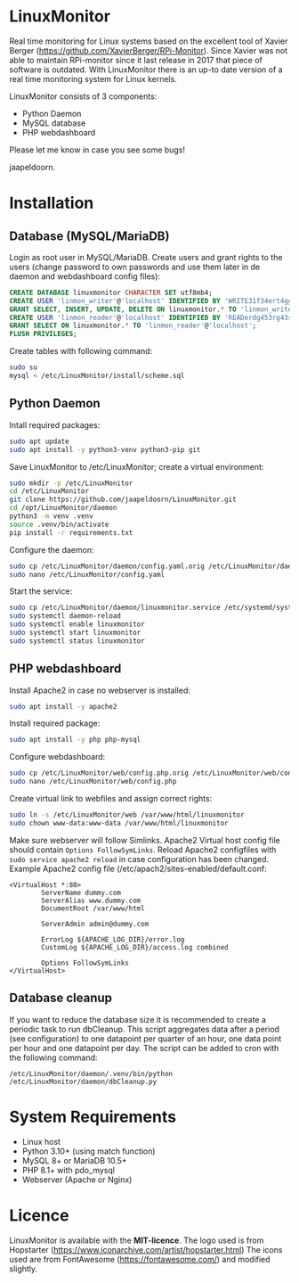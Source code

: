 # LinuxMonitor
Real time monitoring for Linux systems based on the excellent tool of Xavier Berger (https://github.com/XavierBerger/RPi-Monitor). Since Xavier was not able to maintain RPi-monitor since it last release in 2017 that piece of software is outdated. With LinuxMonitor there is an up-to date version of a real time monitoring system for Linux kernels.

LinuxMonitor consists of 3 components:
- Python Daemon
- MySQL database
- PHP webdashboard

Please let me know in case you see some bugs!

jaapeldoorn.

# Installation

## Database (MySQL/MariaDB)
Login as root user in MySQL/MariaDB.
Create users and grant rights to the users (change password to own passwords and use them later in de daemon and webdashboard config files):
```SQL
CREATE DATABASE linuxmonitor CHARACTER SET utf8mb4;
CREATE USER 'linmon_writer'@'localhost' IDENTIFIED BY 'WRITE31f34ert4ggs';
GRANT SELECT, INSERT, UPDATE, DELETE ON linuxmonitor.* TO 'linmon_writer'@'localhost';
CREATE USER 'linmon_reader'@'localhost' IDENTIFIED BY 'READerdg453rg43sg';
GRANT SELECT ON linuxmonitor.* TO 'linmon_reader'@'localhost';
FLUSH PRIVILEGES;
```
Create tables with following command:
```bash
sudo su
mysql < /etc/LinuxMonitor/install/scheme.sql
```

## Python Daemon
Intall required packages:
```bash
sudo apt update
sudo apt install -y python3-venv python3-pip git
```

Save LinuxMonitor to /etc/LinuxMonitor; create a virtual environment:
```bash
sudo mkdir -p /etc/LinuxMonitor
cd /etc/LinuxMonitor
git clone https://github.com/jaapeldoorn/LinuxMonitor.git
cd /opt/LinuxMonitor/daemon
python3 -m venv .venv
source .venv/bin/activate
pip install -r requirements.txt
```

Configure the daemon:
```bash
sudo cp /etc/LinuxMonitor/daemon/config.yaml.orig /etc/LinuxMonitor/daemon/config.yaml
sudo nano /etc/LinuxMonitor/config.yaml
```

Start the service:
```bash
sudo cp /etc/LinuxMonitor/daemon/linuxmonitor.service /etc/systemd/system/
sudo systemctl daemon-reload
sudo systemctl enable linuxmonitor
sudo systemctl start linuxmonitor
sudo systemctl status linuxmonitor
```

## PHP webdashboard
Install Apache2 in case no webserver is installed:
```bash
sudo apt install -y apache2
```

Install required package:
```bash
sudo apt install -y php php-mysql
```

Configure webdashboard:
```bash
sudo cp /etc/LinuxMonitor/web/config.php.orig /etc/LinuxMonitor/web/config.php
sudo nano /etc/LinuxMonitor/web/config.php
```

Create virtual link to webfiles and assign correct rights:
```bash
sudo ln -s /etc/LinuxMonitor/web /var/www/html/linuxmonitor
sudo chown www-data:www-data /var/www/html/linuxmonitor
```

Make sure webserver will follow Simlinks. Apache2 Virtual host config file should contain `Options FollowSymLinks`. Reload Apache2 configfiles with `sudo service apache2 reload` in case configuration has been changed.
Example Apache2 config file (/etc/apach2/sites-enabled/default.conf:
```
<VirtualHost *:80>
        ServerName dummy.com
        ServerAlias www.dummy.com
        DocumentRoot /var/www/html

        ServerAdmin admin@dummy.com

        ErrorLog ${APACHE_LOG_DIR}/error.log
        CustomLog ${APACHE_LOG_DIR}/access.log combined

        Options FollowSymLinks
</VirtualHost>
```

## Database cleanup
If you want to reduce the database size it is recommended to create a periodic task to run dbCleanup. This script aggregates data after a period (see configuration) to one datapoint per quarter of an hour, one data point per hour and one datapoint per day.
The script can be added to cron with the following command:
```
/etc/LinuxMonitor/daemon/.venv/bin/python /etc/LinuxMonitor/daemon/dbCleanup.py
```

# System Requirements
- Linux host
- Python 3.10+ (using match function)
- MySQL 8+ or MariaDB 10.5+
- PHP 8.1+ with pdo_mysql
- Webserver (Apache or Nginx)

# Licence
LinuxMonitor is available with the **MIT-licence**.
The logo used is from Hopstarter (https://www.iconarchive.com/artist/hopstarter.html)
The icons used are from FontAwesome (https://fontawesome.com/) and modified slightly.
